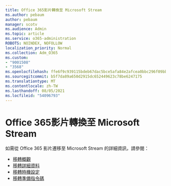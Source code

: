 ```yaml
---
title: Office 365影片轉換至 Microsoft Stream
ms.author: pebaum
author: pebaum
manager: scotv
ms.audience: Admin
ms.topic: article
ms.service: o365-administration
ROBOTS: NOINDEX, NOFOLLOW
localization_priority: Normal
ms.collection: Adm_O365
ms.custom:
- "9001508"
- "3568"
ms.openlocfilehash: ffe6f9c939115bdeb67dac5bce5afa84e2afcea0bbc296f09bbe7b15eebf282d
ms.sourcegitcommit: b5f7da89a650d2915dc652449623c78be6247175
ms.translationtype: MT
ms.contentlocale: zh-TW
ms.lasthandoff: 08/05/2021
ms.locfileid: "54096793"
---
```

# <a name="office-365-video-transition-to-microsoft-stream"></a>Office 365影片轉換至 Microsoft Stream

如需從 Office 365 影片遷移至 Microsoft Stream 的詳細資訊，請參閱：

- [移轉概觀](https://docs.microsoft.com/stream/migrate-from-office-365)
- [移轉詳細資料](https://docs.microsoft.com/stream/migration-experience)
- [移轉時機設定](https://docs.microsoft.com/stream/migration-o365video-timing-setting)
- [移轉準備指令碼](https://docs.microsoft.com/stream/migration-o365video-prep)
